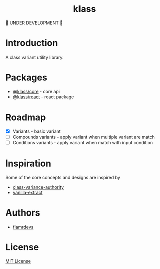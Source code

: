 <p align="center">
  <h1 align="center">klass</h1>
</p>

🚧 UNDER DEVELOPMENT 🚧

# Introduction

A class variant utility library.

# Packages

- [@klass/core](./packages/core) - core api
- [@klass/react](./packages/react) - react package

# Roadmap

- [x] Variants - basic variant
- [ ] Compounds variants - apply variant when multiple variant are match
- [ ] Conditions variants - apply variant when match with input condition

# Inspiration

Some of the core concepts and designs are inspired by

- [class-variance-authority](https://github.com/joe-bell/cva)
- [vanilla-extract](https://github.com/vanilla-extract-css/vanilla-extract)

# Authors

- [flamrdevs](https://github.com/flamrdevs)

# License

[MIT License](./LICENSE)
